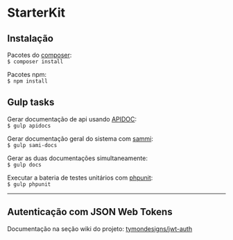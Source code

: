 # StarterKit

## Instalação
Pacotes do [composer](https://getcomposer.org/):  
`$ composer install`

Pacotes npm:  
`$ npm install`

## Gulp tasks
Gerar documentação de api usando [APIDOC](http://apidocjs.com/):  
`$ gulp apidocs`

Gerar documentação geral do sistema com [sammi](https://github.com/FriendsOfPHP/Sami):  
`$ gulp sami-docs`

Gerar as duas documentações simultaneamente:  
`$ gulp docs`

Executar a bateria de testes unitários com [phpunit](https://phpunit.de/):  
`$ gulp phpunit`

---

## Autenticação com JSON Web Tokens
Documentação na seção wiki do projeto: [tymondesigns/jwt-auth](https://github.com/tymondesigns/jwt-auth/wiki)
